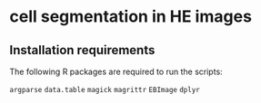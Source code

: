 # cell segmentation in HE images

## Installation requirements

The following R packages are required to run the scripts:

`argparse`
`data.table`
`magick`
`magrittr`
`EBImage`
`dplyr`

